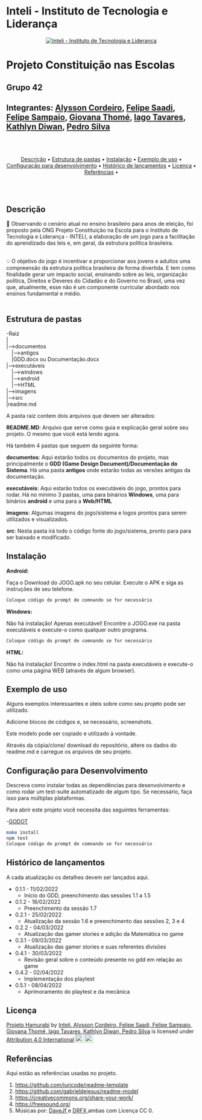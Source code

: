 # Inteli - Instituto de Tecnologia e Liderança 

<p align="center">
<a href= "https://www.inteli.edu.br/"><img src="https://www.inteli.edu.br/wp-content/uploads/2021/08/20172028/marca_1-2.png" alt="Inteli - Instituto de Tecnologia e Liderança" border="0"></a>
</p>

# Projeto Constituição nas Escolas 

## Grupo 42

## Integrantes: <a href="" target="_blank">Alysson Cordeiro</a>, <a href="https://www.linkedin.com/in/felipe-saadi/" target="_blank">Felipe Saadi</a>, <a href="https://www.linkedin.com/in/felipe-sampaio-64bb48212/" target="_blank">Felipe Sampaio</a>, <a href="https://www.linkedin.com/in/giovana-lisb%C3%B4a-thom%C3%A9-012a881a8/" target="_blank">Giovana Thomé</a>, <a href="www.linkedin.com/in/iago-tavares-b10244149" target="_blank">Iago Tavares</a>, <a href="https://www.linkedin.com/in/kathlyn-diwan-0a0189232/" target="_blank">Kathlyn Diwan</a>, <a href="https://www.linkedin.com/in/pedro-silva-14343022a/" target="_blank">Pedro Silva</a>
<br><br>
<p align="center">
  <a href="#descrição">Descrição</a> •
  <a href="#estrutura-de-pastas">Estrutura de pastas</a> •
  <a href="#instalação">Instalação</a> •
  <a href="#exemplo-de-uso">Exemplo de uso</a> •  
  <a href="#configuração-para-desenvolvimento">Configuração para desenvolvimento</a> •
  <a href="#histórico-de-lançamentos">Histórico de lançamentos</a> •
  <a href="#licença">Licença</a> •
  <a href="#referências">Referências</a> •
</p>
<br><br>

## Descrição

📜 Observando o cenário atual no ensino brasileiro para anos de eleição, foi proposto pela ONG Projeto Constituição na Escola para o Instituto de Tecnologia e Liderança - INTELI, a elaboração de um jogo para a facilitação do aprendizado das leis e, em geral, da estrutura política brasileira. 
<br><br>



💡 O objetivo do jogo é incentivar e proporcionar aos jovens e adultos uma compreensão da estrutura política brasileira de forma divertida. E tem como finalidade gerar um impacto social, ensinando sobre as leis, organização política, Direitos e Deveres do Cidadão e do Governo no Brasil, uma vez que, atualmente, esse não é um componente curricular abordado nos ensinos fundamental e médio.
<br><br>

## Estrutura de pastas

-Raiz<br>
|<br>
|-->documentos<br>
  &emsp;|-->antigos<br>
  &emsp;|GDD.docx ou Documentação.docx<br>
|-->executáveis<br>
  &emsp;|-->windows<br>
  &emsp;|-->android<br>
  &emsp;|-->HTML<br>
|-->imagens<br>
|-->src<br>
|readme.md<br>

A pasta raiz contem dois arquivos que devem ser alterados:

<b>README.MD</b>: Arquivo que serve como guia e explicação geral sobre seu projeto. O mesmo que você está lendo agora.

Há também 4 pastas que seguem da seguinte forma:

<b>documentos</b>: Aqui estarão todos os documentos do projeto, mas principalmente o <b>GDD (Game Design Document)/Documentação do Sistema</b>. Há uma pasta <b>antigos</b> onde estarão todas as versões antigas da documentação.

<b>executáveis</b>: Aqui estarão todos os executáveis do jogo, prontos para rodar. Há no mínimo 3 pastas, uma para binários <b>Windows</b>, uma para binários <b>android</b> e uma para a <b>Web/HTML</b>

<b>imagens</b>: Algumas imagens do jogo/sistema e logos prontos para serem utilizados e visualizados.

<b>src</b>: Nesta pasta irá todo o código fonte do jogo/sistema, pronto para para ser baixado e modificado.

## Instalação

<b>Android:</b>

Faça o Download do JOGO.apk no seu celular.
Execute o APK e siga as instruções de seu telefone.

```sh
Coloque código do prompt de comnando se for necessário
```

<b>Windows:</b>

Não há instalação! Apenas executável!
Encontre o JOGO.exe na pasta executáveis e execute-o como qualquer outro programa.

```sh
Coloque código do prompt de comnando se for necessário
```

<b>HTML:</b>

Não há instalação!
Encontre o index.html na pasta executáveis e execute-o como uma página WEB (através de algum browser).

##  Exemplo de uso

Alguns exemplos interessantes e úteis sobre como seu projeto pode ser utilizado.

Adicione blocos de códigos e, se necessário, screenshots.

Este modelo pode ser copiado e utilizado à vontade.

Através da cópia/clone/ download do repositório, altere os dados do readme.md e carregue os arquivos de seu projeto.

## Configuração para Desenvolvimento

Descreva como instalar todas as dependências para desenvolvimento e como rodar um test-suite automatizado de algum tipo. Se necessário, faça isso para múltiplas plataformas.

Para abrir este projeto você necessita das seguintes ferramentas:

-<a href="https://godotengine.org/download">GODOT</a>

```sh
make install
npm test
Coloque código do prompt de comnando se for necessário
```

## Histórico de lançamentos

A cada atualização os detalhes devem ser lançados aqui.

* 0.1.1 - 11/02/2022
    * Início do GDD, preenchimento das sessões 1.1 a 1.5
* 0.1.2 - 18/02/2022
    * Preenchimento da sessão 1.7
* 0.2.1 - 25/02/2022
    * Atualização da sessão 1.6 e preenchimento das sessões 2, 3 e 4
* 0.2.2 - 04/03/2022
    * Atualização das gamer stories e adição da  Matemática no game
* 0.3.1 - 09/03/2022
    * Atualização das gamer stories e suas referentes divisões
* 0.4.1 - 30/03/2022
    * Revisão geral sobre o conteúdo presente no gdd em relação ao game
* 0.4.2 - 02/04/2022
    * Implementação dos playtest
* 0.5.1 - 08/04/2022
    * Aprimoramento do playtest e da mecânica

## Licença

<!-- <p xmlns:cc="http://creativecommons.org/ns#" xmlns:dct="http://purl.org/dc/terms/"><a property="dct:title" rel="cc:attributionURL" href="https://github.com/Spidus/Teste_Final_1">MODELO GIT INTELI</a> by <a rel="cc:attributionURL dct:creator" property="cc:attributionName" href="https://www.yggbrasil.com.br/vr">INTELI, VICTOR BRUNO ALEXANDER ROSETTI DE QUIROZ</a> is licensed under <a href="http://creativecommons.org/licenses/by/4.0/?ref=chooser-v1" target="_blank" rel="license noopener noreferrer" style="display:inline-block;">Attribution 4.0 International<img style="height:22px!important;margin-left:3px;vertical-align:text-bottom;" src="https://mirrors.creativecommons.org/presskit/icons/cc.svg?ref=chooser-v1"><img style="height:22px!important;margin-left:3px;vertical-align:text-bottom;" src="https://mirrors.creativecommons.org/presskit/icons/by.svg?ref=chooser-v1"></a></p> -->

<p xmlns:cc="http://creativecommons.org/ns#" xmlns:dct="http://purl.org/dc/terms/"><a property="dct:title" rel="cc:attributionURL" href="https://github.com/2022M1T3/Projeto1">Projeto Hamurabi</a> by <a rel="cc:attributionURL dct:creator" property="cc:attributionName" href="https://github.com/2022M1T3">Inteli, Alysson Cordeiro, Felipe Saadi, Felipe Sampaio, Giovana Thomé, Iago Tavares, Kathlyn Diwan, Pedro Silva</a> is licensed under <a href="http://creativecommons.org/licenses/by/4.0/?ref=chooser-v1" target="_blank" rel="license noopener noreferrer" style="display:inline-block;">Attribution 4.0 International<img style="height:22px!important;margin-left:3px;vertical-align:text-bottom;" src="https://mirrors.creativecommons.org/presskit/icons/cc.svg?ref=chooser-v1"><img style="height:22px!important;margin-left:3px;vertical-align:text-bottom;" src="https://mirrors.creativecommons.org/presskit/icons/by.svg?ref=chooser-v1"></a></p>

## Referências

Aqui estão as referências usadas no projeto.

1. <https://github.com/iuricode/readme-template>
2. <https://github.com/gabrieldejesus/readme-model>
3. <https://creativecommons.org/share-your-work/>
4. <https://freesound.org/>
5. Músicas por: <a href="https://freesound.org/people/DaveJf/sounds/616544/"> DaveJf </a> e <a href="https://freesound.org/people/DRFX/sounds/338986/"> DRFX </a> ambas com Licença CC 0.
